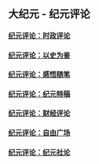 ## 大纪元 - 纪元评论

#### [纪元评论：时政评论](indexes/nsc1025/README.md?02280330)
#### [纪元评论：以史为鉴](indexes/nsc1028/README.md?02280330)
#### [纪元评论：感悟随笔](indexes/nsc1035/README.md?02280330)
#### [纪元评论：纪元特稿](indexes/nsc424/README.md?02280330)
#### [纪元评论：财经评论](indexes/nsc1026/README.md?02280330)
#### [纪元评论：自由广场](indexes/nsc993/README.md?02280330)
#### [纪元评论：纪元社论](indexes/nsc422/README.md?02280330)
